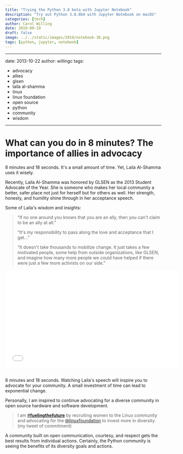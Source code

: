 ```yaml
---
title: "Trying the Python 3.8 beta with Jupyter Notebook"
description: "Try out Python 3.8.0b4 with Jupyter Notebook on macOS"
categories: [tech]
author: Carol Willing
date: 2019-09-19
draft: false
image: ../../static/images/2019/notebook-38.png
tags: [python, jupyter, notebook]
---
```

---
date: 2013-10-22
author: willingc
tags:
  - advocacy
  - allies
  - glsen
  - laila al-shamma
  - linux
  - linux foundation
  - open source
  - python
  - community
  - wisdom
---

# What can you do in 8 minutes? The importance of allies in advocacy

8 minutes and 18 seconds. It's a small amount of time. Yet, Laila Al-Shamma uses it wisely.
<!-- more -->
Recently, Laila Al-Shamma was honored by GLSEN as the 2013 Student Advocate of the Year. She is someone who makes her local community a better, safer place not just for herself but for others as well. Her strength, honesty, and humility shine through in her acceptance speech.

Some of Laila's wisdom and insights:

</p><blockquote>“If no one around you knows that you are an ally, then you can't claim to be an ally at all.”

“It's my responsibility to pass along the love and acceptance that I get...”

“It doesn't take thousands to mobilize change. It just takes a few motivated people, some help from outside organizations, like GLSEN, and imagine how many more people we could have helped if there were just a few more activists on our side.”</blockquote>

<iframe width="560" height="315" src="//www.youtube.com/embed/_k-Wmhxn4lc?list=PLm0ncglm2_KIGGTIiCMZE4UnFBZ2ZVKp7" frameborder="0" allowfullscreen></iframe>
 

8 minutes and 18 seconds. Watching Laila's speech will inspire you to advocate for your community. A small investment of time can lead to exponential change.

Personally, I am inspired to continue advocating for a diverse community in open source hardware and software development.

<blockquote>I am <a dir="ltr" href="https://twitter.com/search?q=%23fuelingthefuture&amp;src=hash" data-query-source="hashtag_click">#<strong>fuelingthefuture</strong></a> by recruiting women to the Linux community and advocating for the <a dir="ltr" href="https://twitter.com/linuxfoundation">@linuxfoundation</a> to invest more in diversity. (my tweet of commitment)</blockquote>
A community built on open communication, courtesy, and respect gets the best results from individual actions. Certainly, the Python community is seeing the benefits of its diversity goals and actions.
